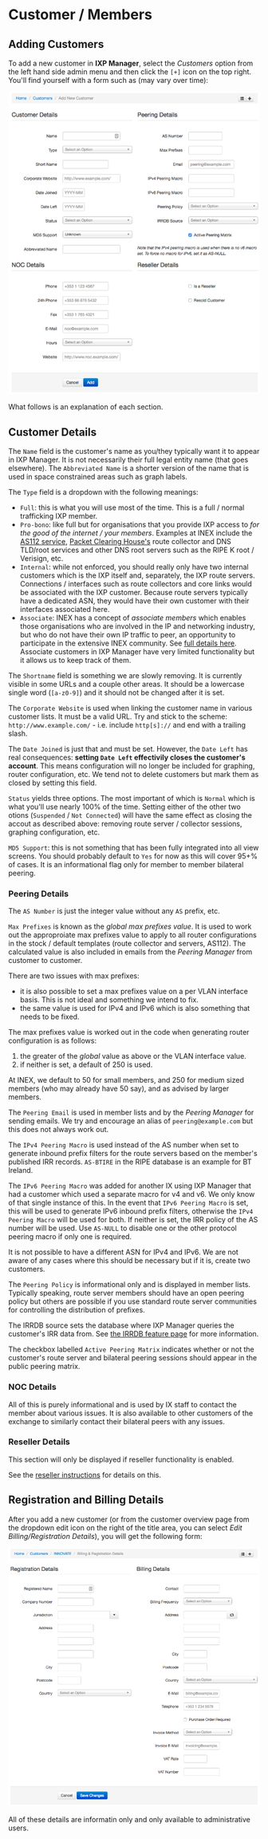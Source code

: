 # Customer / Members


## Adding Customers

To add a new customer in **IXP Manager**, select the *Customers* option from the left hand side admin menu and then click the `[+]` icon on the top right. You'll find yourself with a form such as (may vary over time):

![Adding a Customer](img/customer-add.png)

What follows is an explanation of each section.

## Customer Details

The `Name` field is the customer's name as you/they typically want it to appear in IXP Manager. It is not necessarily their full legal entity name (that goes elsewhere). The `Abbreviated Name` is a shorter version of the name that is used in space constrained areas such as graph labels.

The `Type` field is a dropdown with the following meanings:

* `Full`: this is what you will use most of the time. This is a full / normal trafficking IXP member.
* `Pro-bono`: like full but for organisations that you provide IXP access to *for the good of the internet / your members*. Examples at INEX include the [AS112 service](../features/as112.md), [Packet Clearing House's](https://www.pch.net/) route collector and DNS TLD/root services and other DNS root servers such as the RIPE K root / Verisign, etc.
* `Internal`: while not enforced, you should really only have two internal customers which is the IXP itself and, separately, the IXP route servers. Connections / interfaces such as route collectors and core links would be associated with the IXP customer. Because route servers typically have a dedicated ASN, they would have their own customer with their interfaces associated here.
* `Associate`: INEX has a concept of *associate members* which enables those organisations who are involved in the IP and networking industry, but who do not have their own IP traffic to peer, an opportunity to participate in the extensive INEX community. See [full details here](https://www.inex.ie/become-a-member/associate-membership/). Associate customers in IXP Manager have very limited functionality but it allows us to keep track of them.

The `Shortname` field is something we are slowly removing. It is currently visible in some URLs and a couple other areas. It should be a lowercase single word (`[a-z0-9]`) and it should not be changed after it is set.

The `Corporate Website` is used when linking the customer name in various customer lists. It must be a valid URL. Try and stick to the scheme: `http://www.example.com/` - i.e. include `http[s]://` and end with a trailing slash.

The `Date Joined` is just that and must be set. However, the `Date Left` has real consequences: **setting `Date Left` effectivily closes the customer's account**. This means configuration will no longer be included for graphing, router configuration, etc. We tend not to delete customers but mark them as closed by setting this field.

`Status` yields three options. The most important of which is `Normal` which is what you'll use nearly 100% of the time. Setting either of the other two otions (`Suspended` / `Not Connected`) will have the same effect as closing the accout as described above: removing route server / collector sessions, graphing configuration, etc.

`MD5 Support`: this is not something that has been fully integrated into all view screens. You should probably default to `Yes` for now as this will cover 95+% of cases. It is an informational flag only for member to member bilateral peering.

### Peering Details

The `AS Number` is just the integer value without any `AS` prefix, etc.

`Max Prefixes` is known as the *global max prefixes value*. It is used to work out the approproiate max prefixes value to apply to all router configurations in the stock / default templates (route collector and servers, AS112). The calculated value is also included in emails from the *Peering Manager* from customer to customer.

There are two issues with max prefixes:

* it is also possible to set a max prefixes value on a per VLAN interface basis. This is not ideal and something we intend to fix.
* the same value is used for IPv4 and IPv6 which is also something that needs to be fixed.

The max prefixes value is worked out in the code when generating router configuration is as follows:

1. the greater of the *global* value as above or the VLAN interface value.
2. if neither is set, a default of 250 is used.

At INEX, we default to 50 for small members, and 250 for medium sized members (who may already have 50 say), and as advised by larger members.

The `Peering Email` is used in member lists and by the *Peering Manager* for sending emails. We try and encourage an alias of `peering@example.com` but this does not always work out.

The `IPv4 Peering Macro` is used instead of the AS number when set to generate inbound prefix filters for the route servers based on the member's published IRR records. `AS-BTIRE` in the RIPE database is an example for BT Ireland.

The `IPv6 Peering Macro` was added for another IX using IXP Manager that had a customer which used a separate macro for v4 and v6. We only know of that single instance of this. In the event that `IPv6 Peering Macro` is set, this will be used to generate IPv6 inbound prefix filters, otherwise the `IPv4 Peering Macro` will be used for both. If neither is set, the IRR policy of the AS number will be used. Use `AS-NULL` to disable one or the other protocol peering macro if only one is required.

It is not possible to have a different ASN for IPv4 and IPv6. We are not aware of any cases where this should be necessary but if it is, create two customers.

The `Peering Policy` is informational only and is displayed in member lists. Typically speaking, route server members should have an open peering policy but others are possible if you use standard route server communities for controlling the distribution of prefixes.

The IRRDB source sets the database where IXP Manager queries the customer's IRR data from. See [the IRRDB feature page](../features/irrdb.md) for more information.

The checkbox labelled `Active Peering Matrix` indicates whether or not the customer's route server and bilateral peering sessions should appear in the public peering matrix.

### NOC Details

All of this is purely informational and is used by IX staff to contact the member about various issues. It is also available to other customers of the exchange to similarly contact their bilateral peers with any issues.

### Reseller Details

This section will only be displayed if reseller functionality is enabled.

See the [reseller instructions](../features/reseller.md) for details on this.

## Registration and Billing Details

After you add a new customer (or from the customer overview page from the dropdown edit icon on the right of the title area, you can select *Edit Billing/Registration Details*), you will get the following form:

![Customer Registration and Billing Details](img/customer-reg-billing.png)

All of these details are informatin only and only available to administrative users.
